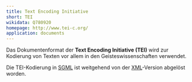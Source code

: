 ```yaml
---
title: Text Encoding Initiative
short: TEI
wikidata: Q780920 
homepage: http://www.tei-c.org/
application: documents
---
```


Das Dokumentenformat der **Text Encoding Initiative (TEI)** wird zur Kodierung
von Texten vor allem in den Geisteswissenschaften verwendet.

Die TEI-Kodierung in [SGML](sgml) ist weitgehend von der [XML](xml)-Version
abgelöst worden.

